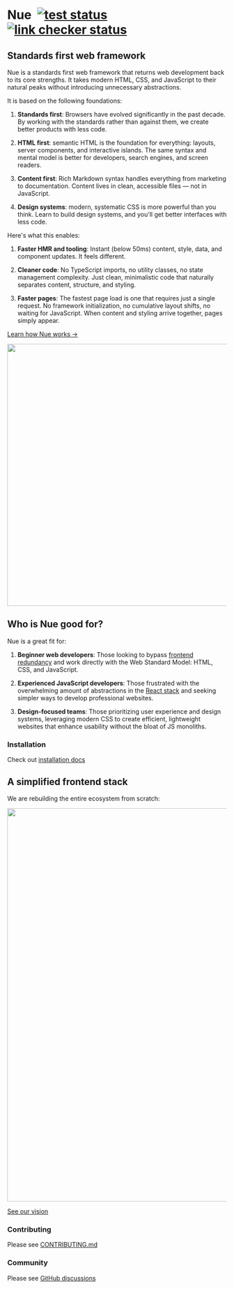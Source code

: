 
# Nue &nbsp;[![test status](https://github.com/nuejs/nue/actions/workflows/test.yaml/badge.svg?branch=master)](https://github.com/nuejs/nue/actions/workflows/test.yaml)&nbsp;[![link checker status](https://github.com/nuejs/nue/actions/workflows/links.yaml/badge.svg?branch=master)](https://github.com/nuejs/nue/actions/workflows/links.yaml)


## Standards first web framework
Nue is a standards first web framework that returns web development back to its core strengths. It takes modern HTML, CSS, and JavaScript to their natural peaks without introducing unnecessary abstractions.

It is based on the following foundations:

1. **Standards first**: Browsers have evolved significantly in the past decade. By working with the standards rather than against them, we create better products with less code.

1. **HTML first**: semantic HTML is the foundation for everything: layouts, server components, and interactive islands. The same syntax and mental model is better for developers, search engines, and screen readers.

1. **Content first**: Rich Markdown syntax handles everything from marketing to documentation. Content lives in clean, accessible files — not in JavaScript.

1. **Design systems**: modern, systematic CSS is more powerful than you think. Learn to build design systems, and you'll get better interfaces with less code.

Here's what this enables:

1. **Faster HMR and tooling**: Instant (below 50ms) content, style, data, and component updates. It feels different.

2. **Cleaner code**: No TypeScript imports, no utility classes, no state management complexity. Just clean, minimalistic code that naturally separates content, structure, and styling.

1. **Faster pages**: The fastest page load is one that requires just a single request. No framework initialization, no cumulative layout shifts, no waiting for JavaScript. When content and styling arrive together, pages simply appear.


[Learn how Nue works →](https://nuejs.org/docs/)

<a href="https://nuejs.org/docs/">
  <img src="https://nuejs.org/img/standards-first.png" width="600">
</a>


## Who is Nue good for?

Nue is a great fit for:

1. **Beginner web developers**: Those looking to bypass [frontend redundancy](https://roadmap.sh/frontend) and work directly with the Web Standard Model: HTML, CSS, and JavaScript.

2. **Experienced JavaScript developers**: Those frustrated with the overwhelming amount of abstractions in the [React stack](https://roadmap.sh/react) and seeking simpler ways to develop professional websites.

3. **Design-focused teams**: Those prioritizing user experience and design systems, leveraging modern CSS to create efficient, lightweight websites that enhance usability without the bloat of JS monoliths.



### Installation

Check out [installation docs](https://nuejs.org/docs/installation.html)

## A simplified frontend stack
We are rebuilding the entire ecosystem from scratch:

<a href="https://nuejs.org/vision/">
  <img src="https://nuejs.org/img/roadmap-2025-2-big.png" width="900">
</a>

[See our vision](https://nuejs.org/vision/)

### Contributing

Please see [CONTRIBUTING.md](/CONTRIBUTING.md)

### Community

Please see [GitHub discussions](https://github.com/nuejs/nue/discussions)
